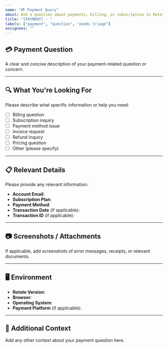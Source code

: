 ```yaml
---
name: "💳 Payment Query"
about: Ask a question about payments, billing, or subscription in Rotate
title: "[PAYMENT] - "
labels: ["payment", "question", "needs triage"]
assignees: ""
---
```


## 💳 Payment Question
A clear and concise description of your payment-related question or concern.

---

## 🔍 What You're Looking For
Please describe what specific information or help you need:
- [ ] Billing question
- [ ] Subscription inquiry
- [ ] Payment method issue
- [ ] Invoice request
- [ ] Refund inquiry
- [ ] Pricing question
- [ ] Other (please specify)

---

## 📋 Relevant Details
Please provide any relevant information:
- **Account Email**: 
- **Subscription Plan**: 
- **Payment Method**: 
- **Transaction Date** (if applicable): 
- **Transaction ID** (if applicable): 

---

## 📷 Screenshots / Attachments
If applicable, add screenshots of error messages, receipts, or relevant documents.

---

## 🖥 Environment
- **Rotate Version**: 
- **Browser**: 
- **Operating System**: 
- **Payment Platform** (if applicable):

---

## 📌 Additional Context
Add any other context about your payment question here.
